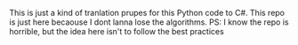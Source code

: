 This is just a kind of tranlation prupes for this Python code to C#. This repo is just here becaouse I dont lanna lose the algorithms.
PS: I know the repo is horrible, but the idea here isn't to follow the best practices
